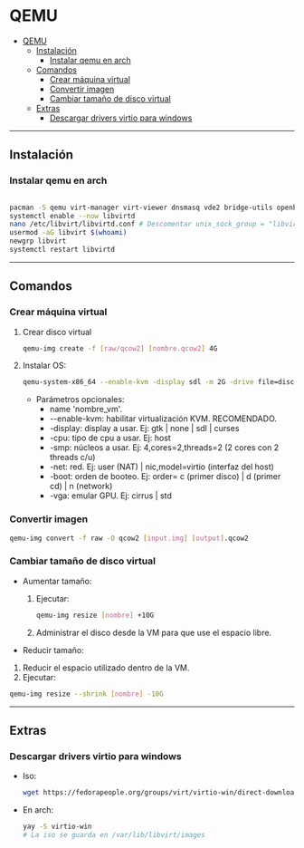 # QEMU

- [QEMU](#qemu)
  - [Instalación](#instalación)
    - [Instalar qemu en arch](#instalar-qemu-en-arch)
  - [Comandos](#comandos)
    - [Crear máquina virtual](#crear-máquina-virtual)
    - [Convertir imagen](#convertir-imagen)
    - [Cambiar tamaño de disco virtual](#cambiar-tamaño-de-disco-virtual)
  - [Extras](#extras)
    - [Descargar drivers virtio para windows](#descargar-drivers-virtio-para-windows)

---

## Instalación

### Instalar qemu en arch

<!--```sh
egrep -c "(vmx|svm)" /proc/cpuinfo # Si devuelve > 0, la virtualización está habilitada
pacman -S qemu-full
pacman -S virt-manager # OPCIONAL, GUI para manejar las vms
```-->

```sh

pacman -S qemu virt-manager virt-viewer dnsmasq vde2 bridge-utils openbsd-netcat dmidecode libguestfs
systemctl enable --now libvirtd
nano /etc/libvirt/libvirtd.conf # Descomentar unix_sock_group = "libvirt" y unix_sock_rw_perms = "0770" y agregar al final libvirtd_opts="--timeout 120 --listen"
usermod -aG libvirt $(whoami)
newgrp libvirt
systemctl restart libvirtd
```

---

## Comandos

### Crear máquina virtual

1. Crear disco virtual

    ```sh
    qemu-img create -f [raw/qcow2] [nombre.qcow2] 4G
    ```

2. Instalar OS:

    <!--```sh
    qemu-system-x86_64 -cdrom [iso] -boot order=d -drive file=[disco virtual],format=[raw/qcow2] -m 2[M/G = RAM]
    ```-->

    ```sh
    qemu-system-x86_64 --enable-kvm -display sdl -m 2G -drive file=disco.qcow2,format=qcow2,media=disk,if=virtio -cdrom [iso]
    ```

    - Parámetros opcionales:
      - name 'nombre_vm'.
      - --enable-kvm: habilitar virtualización KVM. RECOMENDADO.
      - -display: display a usar. Ej: gtk | none | sdl | curses
      - -cpu: tipo de cpu a usar. Ej: host
      - -smp: núcleos a usar. Ej: 4,cores=2,threads=2 (2 cores con 2 threads c/u)
      - -net: red. Ej: user (NAT) | nic,model=virtio (interfaz del host)
      - -boot: orden de booteo. Ej: order= c (primer disco) | d (primer cd) | n (network)
      - -vga: emular GPU. Ej: cirrus | std

### Convertir imagen

```sh
qemu-img convert -f raw -O qcow2 [input.img] [output].qcow2
```

### Cambiar tamaño de disco virtual

- Aumentar tamaño:

  1. Ejecutar:

      ```sh
      qemu-img resize [nombre] +10G
      ```

  2. Administrar el disco desde la VM para que use el espacio libre.

- Reducir tamaño:

 1. Reducir el espacio utilizado dentro de la VM.
 2. Ejecutar:

  ```sh
  qemu-img resize --shrink [nombre] -10G
  ```

---

## Extras

### Descargar drivers virtio para windows

- Iso:

    ```sh
    wget https://fedorapeople.org/groups/virt/virtio-win/direct-downloads/stable-virtio/virtio-win.iso
    ```

- En arch:

    ```sh
    yay -S virtio-win
    # La iso se guarda en /var/lib/libvirt/images
    ```
